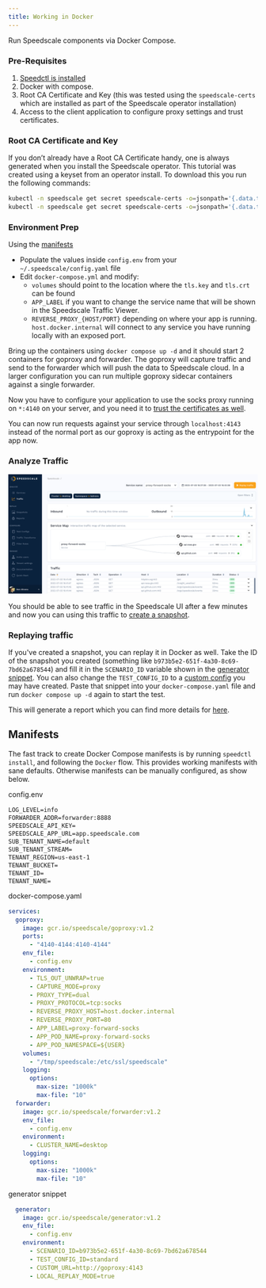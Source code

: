 ```yaml
---
title: Working in Docker
---
```


Run Speedscale components via Docker Compose.

### Pre-Requisites

1. [Speedctl is installed](../setup/install/cli.md)
1. Docker with compose.
1. Root CA Certificate and Key (this was tested using the `speedscale-certs` which are installed as part of the Speedscale operator installation)
1. Access to the client application to configure proxy settings and trust certificates.

### Root CA Certificate and Key

If you don’t already have a Root CA Certificate handy, one is always generated when you install the Speedscale operator. This tutorial was created using a keyset from an operator install. To download this you run the following commands:

```bash
kubectl -n speedscale get secret speedscale-certs -o=jsonpath='{.data.tls\.crt}' | base64 --decode > tls.crt
kubectl -n speedscale get secret speedscale-certs -o=jsonpath='{.data.tls\.key}' | base64 --decode > tls.key
```

### Environment Prep

Using the [manifests](#manifests)

- Populate the values inside `config.env` from your `~/.speedscale/config.yaml` file
- Edit `docker-compose.yml` and modify:
    - `volumes` should point to the location where the `tls.key` and `tls.crt` can be found
    - `APP_LABEL` if you want to change the service name that will be shown in the Speedscale Traffic Viewer.
    - `REVERSE_PROXY_{HOST/PORT}` depending on where your app is running. `host.docker.internal` will connect to any service you have running locally with an exposed port.

Bring up the containers using `docker compose up -d` and it should start 2 containers for goproxy and forwarder. The goproxy will capture traffic and send to the forwarder which will push the data to Speedscale cloud. In a larger configuration you can run multiple goproxy sidecar containers against a single forwarder.

Now you have to configure your application to use the socks proxy running on `*:4140` on your server, and you need it to [trust the certificates as well](/setup/sidecar/tls/#trusting-tls-certificates).

You can now run requests against your service through `localhost:4143` instead of the normal port as our goproxy is acting as the entrypoint for the app now.

### Analyze Traffic

![Traffic](./docker/traffic.png)

You should be able to see traffic in the Speedscale UI after a few minutes and now you can using this traffic to [create a snapshot](./creating-a-snapshot.md).

### Replaying traffic

If you've created a snapshot, you can replay it in Docker as well. Take the ID of the snapshot you created (something like `b973b5e2-651f-4a30-8c69-7bd62a678544`) and fill it in the `SCENARIO_ID` variable shown in the [generator snippet](#manifests). You can also change the `TEST_CONFIG_ID` to a [custom config](../reference/configuration/README.md) you may have created. Paste that snippet into your `docker-compose.yaml` file and run `docker compose up -d` again to start the test.

This will generate a report which you can find more details for [here](./reports/README.md).

## Manifests

The fast track to create Docker Compose manifests is by running `speedctl install`,
and following the `Docker` flow. This provides working manifests with sane
defaults. Otherwise manifests can be manually configured, as show below.

config.env
```
LOG_LEVEL=info
FORWARDER_ADDR=forwarder:8888
SPEEDSCALE_API_KEY=
SPEEDSCALE_APP_URL=app.speedscale.com
SUB_TENANT_NAME=default
SUB_TENANT_STREAM=
TENANT_REGION=us-east-1
TENANT_BUCKET=
TENANT_ID=
TENANT_NAME=
```

docker-compose.yaml
```yaml
services:
  goproxy:
    image: gcr.io/speedscale/goproxy:v1.2
    ports:
      - "4140-4144:4140-4144"
    env_file:
      - config.env
    environment:
      - TLS_OUT_UNWRAP=true
      - CAPTURE_MODE=proxy
      - PROXY_TYPE=dual
      - PROXY_PROTOCOL=tcp:socks
      - REVERSE_PROXY_HOST=host.docker.internal
      - REVERSE_PROXY_PORT=80
      - APP_LABEL=proxy-forward-socks
      - APP_POD_NAME=proxy-forward-socks
      - APP_POD_NAMESPACE=${USER}
    volumes:
      - "/tmp/speedscale:/etc/ssl/speedscale"
    logging:
      options:
        max-size: "1000k"
        max-file: "10"
  forwarder:
    image: gcr.io/speedscale/forwarder:v1.2
    env_file:
      - config.env
    environment:
      - CLUSTER_NAME=desktop
    logging:
      options:
        max-size: "1000k"
        max-file: "10"
```

generator snippet
```yaml
  generator:
    image: gcr.io/speedscale/generator:v1.2
    env_file:
      - config.env
    environment:
      - SCENARIO_ID=b973b5e2-651f-4a30-8c69-7bd62a678544
      - TEST_CONFIG_ID=standard
      - CUSTOM_URL=http://goproxy:4143
      - LOCAL_REPLAY_MODE=true
```
